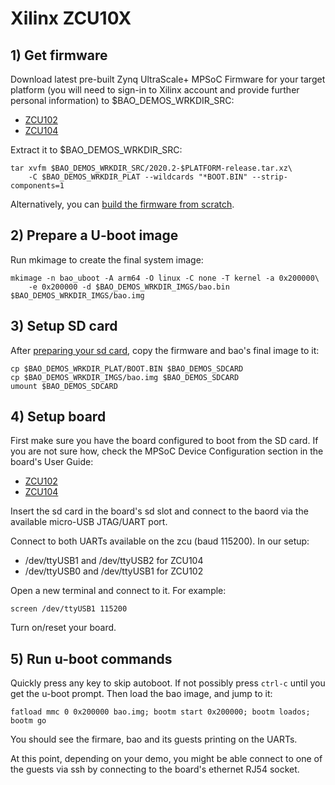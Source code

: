 # Xilinx ZCU10X

<!--- instruction#1 -->
## 1) Get firmware

Download latest pre-built Zynq UltraScale+ MPSoC Firmware for your target 
platform (you will need to sign-in to Xilinx account and provide further 
personal information) to $BAO_DEMOS_WRKDIR_SRC:

* [ZCU102](https://www.xilinx.com/member/forms/download/xef.html?filename=2022.2_zcu102_release.tar.xz)
* [ZCU104](https://www.xilinx.com/member/forms/download/xef.html?filename=2022.2_zcu104_release.tar.xz)

<!--- instruction#end -->

Extract it  to $BAO_DEMOS_WRKDIR_SRC: 

```
tar xvfm $BAO_DEMOS_WRKDIR_SRC/2020.2-$PLATFORM-release.tar.xz\
    -C $BAO_DEMOS_WRKDIR_PLAT --wildcards "*BOOT.BIN" --strip-components=1
```

Alternatively, you can [build the firmware from scratch][firmware-from-scratch]. 

## 2) Prepare a U-boot image

Run mkimage to create the final system image:

```
mkimage -n bao_uboot -A arm64 -O linux -C none -T kernel -a 0x200000\
    -e 0x200000 -d $BAO_DEMOS_WRKDIR_IMGS/bao.bin $BAO_DEMOS_WRKDIR_IMGS/bao.img
```

<!--- instruction#2 -->
## 3) Setup SD card

After [preparing your sd card](../../platforms/sdcard.md), copy the firmware and 
bao's final image to it:

```
cp $BAO_DEMOS_WRKDIR_PLAT/BOOT.BIN $BAO_DEMOS_SDCARD
cp $BAO_DEMOS_WRKDIR_IMGS/bao.img $BAO_DEMOS_SDCARD
umount $BAO_DEMOS_SDCARD
```

<!--- instruction#3 -->
## 4) Setup board

First make sure you have the board configured to boot from the SD card. If you 
are not sure how, check the MPSoC Device Configuration section in the board's 
User Guide:

- [ZCU102](https://www.xilinx.com/support/documentation/boards_and_kits/zcu102/ug1182-zcu102-eval-bd.pdf) 
- [ZCU104](https://www.xilinx.com/support/documentation/boards_and_kits/zcu104/ug1267-zcu104-eval-bd.pdf)

Insert the sd card in the board's sd slot and connect to the baord via the 
available micro-USB JTAG/UART port.

Connect to both UARTs available on the zcu (baud 115200). In our setup:

* /dev/ttyUSB1 and /dev/ttyUSB2 for ZCU104
* /dev/ttyUSB0 and /dev/ttyUSB1 for ZCU102

Open a new terminal and connect to it. For example:

```
screen /dev/ttyUSB1 115200
```

Turn on/reset your board.

<!--- instruction#4 -->
## 5) Run u-boot commands

Quickly press any key to skip autoboot. If not possibly press `ctrl-c` until 
you get the u-boot prompt. Then load the bao image, and jump to it:

```
fatload mmc 0 0x200000 bao.img; bootm start 0x200000; bootm loados; bootm go
```

You should see the firmare, bao and its guests printing on the UARTs.

At this point, depending on your demo, you might be able connect to one of the 
guests via ssh by connecting to the board's ethernet RJ54 socket.

<!--- instruction#end -->

<!-- Links -->

[firmware-from-scratch]: https://xilinx-wiki.atlassian.net/wiki/spaces/A/pages/18841722/ZCU102+Image+creation+in+OSL+flow
